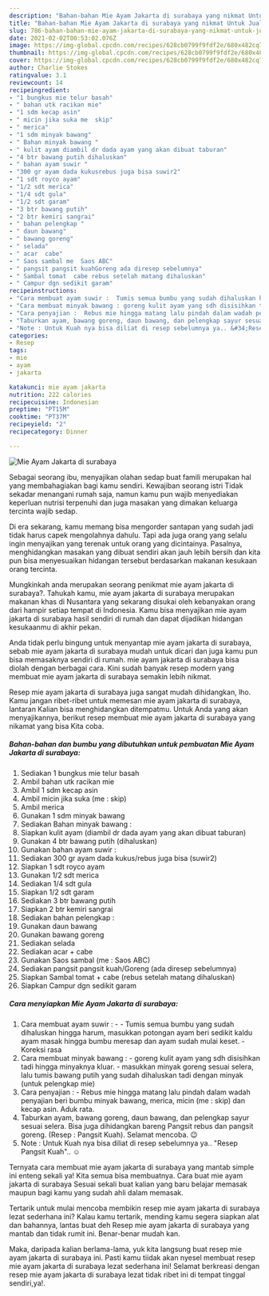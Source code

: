 ```yaml
---
description: "Bahan-bahan Mie Ayam Jakarta di surabaya yang nikmat Untuk Jualan"
title: "Bahan-bahan Mie Ayam Jakarta di surabaya yang nikmat Untuk Jualan"
slug: 786-bahan-bahan-mie-ayam-jakarta-di-surabaya-yang-nikmat-untuk-jualan
date: 2021-02-02T00:53:02.076Z
image: https://img-global.cpcdn.com/recipes/628cb0799f9fdf2e/680x482cq70/mie-ayam-jakarta-di-surabaya-foto-resep-utama.jpg
thumbnail: https://img-global.cpcdn.com/recipes/628cb0799f9fdf2e/680x482cq70/mie-ayam-jakarta-di-surabaya-foto-resep-utama.jpg
cover: https://img-global.cpcdn.com/recipes/628cb0799f9fdf2e/680x482cq70/mie-ayam-jakarta-di-surabaya-foto-resep-utama.jpg
author: Charlie Stokes
ratingvalue: 3.1
reviewcount: 14
recipeingredient:
- "1 bungkus mie telur basah"
- " bahan utk racikan mie"
- "1 sdm kecap asin"
- " micin jika suka me  skip"
- " merica"
- "1 sdm minyak bawang"
- " Bahan minyak bawang "
- " kulit ayam diambil dr dada ayam yang akan dibuat taburan"
- "4 btr bawang putih dihaluskan"
- " bahan ayam suwir "
- "300 gr ayam dada kukusrebus juga bisa suwir2"
- "1 sdt royco ayam"
- "1/2 sdt merica"
- "1/4 sdt gula"
- "1/2 sdt garam"
- "3 btr bawang putih"
- "2 btr kemiri sangrai"
- " bahan pelengkap "
- " daun bawang"
- " bawang goreng"
- " selada"
- " acar  cabe"
- " Saos sambal me  Saos ABC"
- " pangsit pangsit kuahGoreng ada diresep sebelumnya"
- " Sambal tomat  cabe rebus setelah matang dihaluskan"
- " Campur dgn sedikit garam"
recipeinstructions:
- "Cara membuat ayam suwir :  Tumis semua bumbu yang sudah dihaluskan hingga harum, masukkan potongan ayam beri sedikit kaldu ayam masak hingga bumbu meresap dan ayam sudah mulai keset.  Koreksi rasa"
- "Cara membuat minyak bawang : goreng kulit ayam yang sdh disisihkan tadi hingga minyaknya kluar. masukkan minyak goreng sesuai selera, lalu tumis bawang putih yang sudah dihaluskan tadi dengan minyak (untuk pelengkap mie)"
- "Cara penyajian :  Rebus mie hingga matang lalu pindah dalam wadah penyajian beri bumbu minyak bawang, merica, micin (me : skip) dan kecap asin. Aduk rata."
- "Taburkan ayam, bawang goreng, daun bawang, dan pelengkap sayur sesuai selera. Bisa juga dihidangkan bareng Pangsit rebus dan pangsit goreng. (Resep : Pangsit Kuah). Selamat mencoba. 😉"
- "Note : Untuk Kuah nya bisa diliat di resep sebelumnya ya.. &#34;Resep Pangsit Kuah&#34;.. ☺"
categories:
- Resep
tags:
- mie
- ayam
- jakarta

katakunci: mie ayam jakarta 
nutrition: 222 calories
recipecuisine: Indonesian
preptime: "PT15M"
cooktime: "PT37M"
recipeyield: "2"
recipecategory: Dinner

---
```



![Mie Ayam Jakarta di surabaya](https://img-global.cpcdn.com/recipes/628cb0799f9fdf2e/680x482cq70/mie-ayam-jakarta-di-surabaya-foto-resep-utama.jpg)

Sebagai seorang ibu, menyajikan olahan sedap buat famili merupakan hal yang membahagiakan bagi kamu sendiri. Kewajiban seorang istri Tidak sekadar menangani rumah saja, namun kamu pun wajib menyediakan keperluan nutrisi terpenuhi dan juga masakan yang dimakan keluarga tercinta wajib sedap.

Di era  sekarang, kamu memang bisa mengorder santapan yang sudah jadi tidak harus capek mengolahnya dahulu. Tapi ada juga orang yang selalu ingin menyajikan yang terenak untuk orang yang dicintainya. Pasalnya, menghidangkan masakan yang dibuat sendiri akan jauh lebih bersih dan kita pun bisa menyesuaikan hidangan tersebut berdasarkan makanan kesukaan orang tercinta. 



Mungkinkah anda merupakan seorang penikmat mie ayam jakarta di surabaya?. Tahukah kamu, mie ayam jakarta di surabaya merupakan makanan khas di Nusantara yang sekarang disukai oleh kebanyakan orang dari hampir setiap tempat di Indonesia. Kamu bisa menyajikan mie ayam jakarta di surabaya hasil sendiri di rumah dan dapat dijadikan hidangan kesukaanmu di akhir pekan.

Anda tidak perlu bingung untuk menyantap mie ayam jakarta di surabaya, sebab mie ayam jakarta di surabaya mudah untuk dicari dan juga kamu pun bisa memasaknya sendiri di rumah. mie ayam jakarta di surabaya bisa diolah dengan berbagai cara. Kini sudah banyak resep modern yang membuat mie ayam jakarta di surabaya semakin lebih nikmat.

Resep mie ayam jakarta di surabaya juga sangat mudah dihidangkan, lho. Kamu jangan ribet-ribet untuk memesan mie ayam jakarta di surabaya, lantaran Kalian bisa menghidangkan ditempatmu. Untuk Anda yang akan menyajikannya, berikut resep membuat mie ayam jakarta di surabaya yang nikamat yang bisa Kita coba.

<!--inarticleads1-->

##### Bahan-bahan dan bumbu yang dibutuhkan untuk pembuatan Mie Ayam Jakarta di surabaya:

1. Sediakan 1 bungkus mie telur basah
1. Ambil  bahan utk racikan mie
1. Ambil 1 sdm kecap asin
1. Ambil  micin jika suka (me : skip)
1. Ambil  merica
1. Gunakan 1 sdm minyak bawang
1. Sediakan  Bahan minyak bawang :
1. Siapkan  kulit ayam (diambil dr dada ayam yang akan dibuat taburan)
1. Gunakan 4 btr bawang putih (dihaluskan)
1. Gunakan  bahan ayam suwir :
1. Sediakan 300 gr ayam dada kukus/rebus juga bisa (suwir2)
1. Siapkan 1 sdt royco ayam
1. Gunakan 1/2 sdt merica
1. Sediakan 1/4 sdt gula
1. Siapkan 1/2 sdt garam
1. Sediakan 3 btr bawang putih
1. Siapkan 2 btr kemiri sangrai
1. Sediakan  bahan pelengkap :
1. Gunakan  daun bawang
1. Gunakan  bawang goreng
1. Sediakan  selada
1. Sediakan  acar + cabe
1. Gunakan  Saos sambal (me : Saos ABC)
1. Sediakan  pangsit pangsit kuah/Goreng (ada diresep sebelumnya)
1. Siapkan  Sambal tomat + cabe (rebus setelah matang dihaluskan)
1. Siapkan  Campur dgn sedikit garam




<!--inarticleads2-->

##### Cara menyiapkan Mie Ayam Jakarta di surabaya:

1. Cara membuat ayam suwir : -  - Tumis semua bumbu yang sudah dihaluskan hingga harum, masukkan potongan ayam beri sedikit kaldu ayam masak hingga bumbu meresap dan ayam sudah mulai keset.  - Koreksi rasa
1. Cara membuat minyak bawang : - goreng kulit ayam yang sdh disisihkan tadi hingga minyaknya kluar. - masukkan minyak goreng sesuai selera, lalu tumis bawang putih yang sudah dihaluskan tadi dengan minyak (untuk pelengkap mie)
1. Cara penyajian :  - Rebus mie hingga matang lalu pindah dalam wadah penyajian beri bumbu minyak bawang, merica, micin (me : skip) dan kecap asin. Aduk rata.
1. Taburkan ayam, bawang goreng, daun bawang, dan pelengkap sayur sesuai selera. Bisa juga dihidangkan bareng Pangsit rebus dan pangsit goreng. (Resep : Pangsit Kuah). Selamat mencoba. 😉
1. Note : Untuk Kuah nya bisa diliat di resep sebelumnya ya.. &#34;Resep Pangsit Kuah&#34;.. ☺




Ternyata cara membuat mie ayam jakarta di surabaya yang mantab simple ini enteng sekali ya! Kita semua bisa membuatnya. Cara buat mie ayam jakarta di surabaya Sesuai sekali buat kalian yang baru belajar memasak maupun bagi kamu yang sudah ahli dalam memasak.

Tertarik untuk mulai mencoba membikin resep mie ayam jakarta di surabaya lezat sederhana ini? Kalau kamu tertarik, mending kamu segera siapkan alat dan bahannya, lantas buat deh Resep mie ayam jakarta di surabaya yang mantab dan tidak rumit ini. Benar-benar mudah kan. 

Maka, daripada kalian berlama-lama, yuk kita langsung buat resep mie ayam jakarta di surabaya ini. Pasti kamu tiidak akan nyesel membuat resep mie ayam jakarta di surabaya lezat sederhana ini! Selamat berkreasi dengan resep mie ayam jakarta di surabaya lezat tidak ribet ini di tempat tinggal sendiri,ya!.

